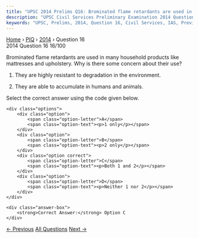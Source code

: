 ```yaml
---
title: "UPSC 2014 Prelims Q16: Brominated flame retardants are used in many household produ..."
description: "UPSC Civil Services Preliminary Examination 2014 Question 16 with options and answer"
keywords: "UPSC, Prelims, 2014, Question 16, Civil Services, IAS, Previous Year Questions"
---
```


<nav class="breadcrumb">
    <a href="../../">Home</a>
    <span>›</span>
    <a href="../">PIQ</a>
    <span>›</span>
    <a href="./">2014</a>
    <span>›</span>
    <span>Question 16</span>
</nav>

<div class="question-header">
    <div class="question-meta">
        <span class="year-badge">2014</span>
        <span class="question-number">Question 16</span>
        <span class="progress">16/100</span>
    </div>
    <div class="progress-bar">
        <div class="progress-fill" style="width: 16.0%"></div>
    </div>
</div>

<div class="question-content">
    <div class="question-text">
        <p>Brominated flame retardants are used in many household products like mattresses and upholstery. Why is there some concern about their use?</p>
<ol>
<li>
<p>They are highly resistant to degradation in the environment.</p>
</li>
<li>
<p>They are able to accumulate in humans and animals.</p>
</li>
</ol>
<p>Select the correct answer using the code given below.</p>
    </div>
    
    <div class="options">
        <div class="option">
            <span class="option-letter">A</span>
            <span class="option-text"><p>1 only</p></span>
        </div>
        <div class="option">
            <span class="option-letter">B</span>
            <span class="option-text"><p>2 only</p></span>
        </div>
        <div class="option correct">
            <span class="option-letter">C</span>
            <span class="option-text"><p>Both 1 and 2</p></span>
        </div>
        <div class="option">
            <span class="option-letter">D</span>
            <span class="option-text"><p>Neither 1 nor 2</p></span>
        </div>
    </div>

    <div class="answer-box">
        <strong>Correct Answer:</strong> Option C
    </div>
</div>

<div class="question-nav">
    <a href="../q015-the-radcliffe-committee-was-appointed-to/" class="nav-btn prev">← Previous</a>
    <a href="../" class="nav-btn center">All Questions</a>
    <a href="../q017-consider-the-following-1-bats-2-bears-3-rodents-th/" class="nav-btn next">Next →</a>
</div>

